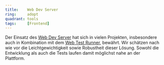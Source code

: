 ```yaml
---
title:    Web Dev Server  
ring:     adopt  
quadrant: tools
tags:     [Frontend]
---
```


Der Einsatz des [Web Dev Server][web-dev-server] hat sich in vielen Projekten, insbesondere auch in Kombination mit
dem [Web Test Runner][web-test-runner], bewährt. Wir schätzen nach wie vor die Leichtgewichtigkeit sowie Robustheit
dieser Lösung. Sowohl die Entwicklung als auch die Tests laufen damit möglichst nahe an der Plattform.

[web-dev-server]: https://modern-web.dev/docs/dev-server/overview
[web-test-runner]: https://modern-web.dev/docs/test-runner/overview
